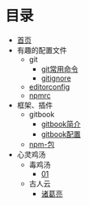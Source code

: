 # 目录

* [首页](README.md)
* 有趣的配置文件
  * git
    * [git常用命令](./config-library/git/git.md)
    * [gitignore](./config-library/git/gitignore.md)
  * [editorconfig](./config-library/editorconfig.md)
  * [npmrc](./config-library/npmrc.md)
* 框架、插件
  * gitbook
    * [gitbook简介](./software-library/01-01/gitbook.md)
    * [gitbook配置](./software-library/01-01/book-json.md)
  * [npm-包](./software-library/npm.md)
* 心灵鸡汤
  * 毒鸡汤
    * [01](./chicken-suop-library/poisonous-chicken-soup/01-20.md)
  * 古人云
    * [诸葛亮](./chicken-suop-library/ancients-said/ZhuGeLiang.md)